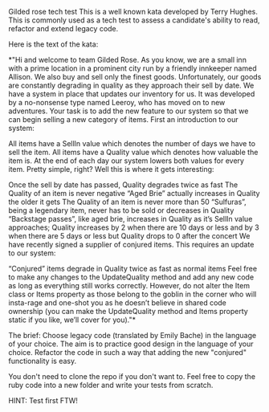 Gilded rose tech test
This is a well known kata developed by Terry Hughes. This is commonly used as a tech test to assess a candidate's ability to read, refactor and extend legacy code.

Here is the text of the kata:

*"Hi and welcome to team Gilded Rose. As you know, we are a small inn with a prime location in a prominent city run by a friendly innkeeper named Allison. We also buy and sell only the finest goods. Unfortunately, our goods are constantly degrading in quality as they approach their sell by date. We have a system in place that updates our inventory for us. It was developed by a no-nonsense type named Leeroy, who has moved on to new adventures. Your task is to add the new feature to our system so that we can begin selling a new category of items. First an introduction to our system:

All items have a SellIn value which denotes the number of days we have to sell the item. All items have a Quality value which denotes how valuable the item is. At the end of each day our system lowers both values for every item. Pretty simple, right? Well this is where it gets interesting:

Once the sell by date has passed, Quality degrades twice as fast
The Quality of an item is never negative
“Aged Brie” actually increases in Quality the older it gets
The Quality of an item is never more than 50
“Sulfuras”, being a legendary item, never has to be sold or decreases in Quality
“Backstage passes”, like aged brie, increases in Quality as it’s SellIn value approaches; Quality increases by 2 when there are 10 days or less and by 3 when there are 5 days or less but Quality drops to 0 after the concert
We have recently signed a supplier of conjured items. This requires an update to our system:

“Conjured” items degrade in Quality twice as fast as normal items
Feel free to make any changes to the UpdateQuality method and add any new code as long as everything still works correctly. However, do not alter the Item class or Items property as those belong to the goblin in the corner who will insta-rage and one-shot you as he doesn’t believe in shared code ownership (you can make the UpdateQuality method and Items property static if you like, we’ll cover for you)."*

The brief:
Choose legacy code (translated by Emily Bache) in the language of your choice. The aim is to practice good design in the language of your choice. Refactor the code in such a way that adding the new "conjured" functionality is easy.

You don't need to clone the repo if you don't want to. Feel free to copy the ruby code into a new folder and write your tests from scratch.

HINT: Test first FTW!

